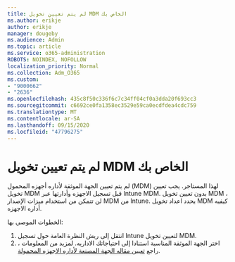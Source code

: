 ```yaml
---
title: لم يتم تعيين تخويل MDM الخاص بك
ms.author: erikje
author: erikje
manager: dougeby
ms.audience: Admin
ms.topic: article
ms.service: o365-administration
ROBOTS: NOINDEX, NOFOLLOW
localization_priority: Normal
ms.collection: Adm_O365
ms.custom:
- "9000662"
- "2636"
ms.openlocfilehash: 435c8f50c336f6c7c34ff04cf0a3dda20f693cc3
ms.sourcegitcommit: c6692ce0fa1358ec3529e59ca0ecdfdea4cdc759
ms.translationtype: MT
ms.contentlocale: ar-SA
ms.lasthandoff: 09/15/2020
ms.locfileid: "47796275"
---
```

# <a name="your-mdm-authority-is-not-set"></a>لم يتم تعيين تخويل MDM الخاص بك

لم يتم تعيين الجهة الموثقة لأداره أجهزه المحمول (MDM) لهذا المستاجر. يجب تعيين تخويل MDM قبل تسجيل الاجهزه وأدارتها عبر Intune MDM. بدون تعيين تخويل MDM ، لن تتمكن من استخدام ميزات الإصدار MDM من Intune. يحدد اعداد تخويل MDM كيفيه أداره الاجهزه.

الخطوات الموصي بها:
1. انتقل إلى ريش النظرة العامة حول تسجيل Intune لتعيين تخويل MDM.
2. اختر الجهة الموثقة المناسبة استنادا إلى احتياجاتك الاداريه. لمزيد من المعلومات ، راجع [تعيين مقاله الجهة المصنعة لأداره الاجهزه المحمولة](https://docs.microsoft.com/intune/mdm-authority-set).